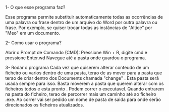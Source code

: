1- O que esse programa faz?

Esse programa permite substituir automaticamente todas as ocorrências de uma palavra ou frase dentro de um arquivo do Word por outra palavra ou frase. Por exemplo, se quiser trocar todas as instâncias de "Altice" por "Meo" em um documento.

2- Como usar o programa?

Abrir o Prompt de Comando (CMD):
Pressione Win + R, digite cmd e pressione Enter.wd
Navegue até a pasta onde guardou  o programa.

3- Rodar o programa
Cada vez que quiserem alterar conteudo de um ficheiro ou varios dentro de uma pasta, terao de as mover para a pasta que terao de criar dentro dos Documents chamada "change" . Esta pasta será usada sempre para isso. Basta moverem a pasta que querem alterar com os ficheiros todos e esta pronto . Podem correr o executavel.
Quando entrarem na pasta do ficheiro, terao de percorrer mais um caminho até ao ficheiro .exe.
Ao correr vai ser pedido um nome de pasta de saida para onde serão direcionados os ficheiros atualizados.

